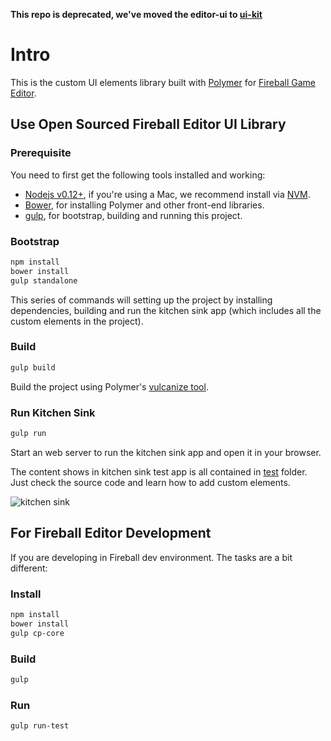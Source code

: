 **This repo is deprecated, we've moved the editor-ui to [ui-kit](https://github.com/fireball-packages/ui-kit)**

# Intro

This is the custom UI elements library built with [Polymer](https://www.polymer-project.org) for [Fireball Game Editor](https://github.com/fireball-x/fireball).

## Use Open Sourced Fireball Editor UI Library

### Prerequisite

You need to first get the following tools installed and working:

- [Nodejs v0.12+](https://nodejs.org/), if you're using a Mac, we recommend install via [NVM](https://github.com/creationix/nvm).
- [Bower](http://bower.io/), for installing Polymer and other front-end libraries.
- [gulp](http://gulpjs.com/), for bootstrap, building and running this project.

### Bootstrap

```bash
npm install
bower install
gulp standalone
```

This series of commands will setting up the project by installing dependencies, building and run the kitchen sink app (which includes all the custom elements in the project).

### Build

```bash
gulp build
```

Build the project using Polymer's [vulcanize tool](https://github.com/Polymer/vulcanize).

### Run Kitchen Sink

```bash
gulp run
```

Start an web server to run the kitchen sink app and open it in your browser.

The content shows in kitchen sink test app is all contained in [test](/test) folder. Just check the source code and learn how to add custom elements.

![kitchen sink](https://cloud.githubusercontent.com/assets/344547/7551035/83a32b70-f6ab-11e4-95c1-07720850c8f4.jpg)

## For Fireball Editor Development

If you are developing in Fireball dev environment. The tasks are a bit different:

### Install

```bash
npm install
bower install
gulp cp-core
```

### Build

```bash
gulp
```

### Run

```bash
gulp run-test
```
